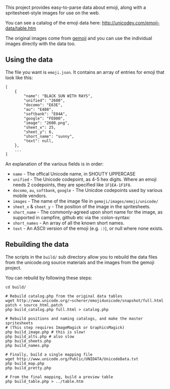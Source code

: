 This project provides easy-to-parse data about emoji, along with a spritesheet-style 
images for use on the web.

You can see a catalog of the emoji data here: http://unicodey.com/emoji-data/table.htm

The original images come from <a href="https://github.com/github/gemoji">gemoji</a>
and you can use the individual images directly with the data too.


## Using the data

The file you want is `emoji.json`. It contains an array of entries for emoji that 
look like this:

	[
		{
			"name": "BLACK SUN WITH RAYS",
			"unified": "2600",
			"docomo": "E63E",
			"au": "E488",
			"softbank": "E04A",
			"google": "FE000",
			"image": "2600.png",
			"sheet_x": 25,
			"sheet_y": 6,
			"short_name": "sunny",
			"text": null,
		},
		...
	]

An explanation of the various fields is in order:

* `name` - The offical Unicode name, in SHOUTY UPPERCASE
* `unified` - The Unicode codepoint, as 4-5 hex digits. Where an emoji
   needs 2 codepoints, they are specified like `1F1EA-1F1F8`.
* `docomo`, `au`, `softbank`, `google` - The Unicdoe codepoints used
   by various mobile vendors.
* `images` - The name of the image file in `gemoji/images/emoji/unicode/`
* `sheet_x` & `sheet_y` - The position of the image in the spritesheets.
* `short_name` - The commonly-agreed upon short name for the image, as
   supported in campfire, github etc via the :colon-syntax:
* `short_names` - An array of all the known short names.
* `text` - An ASCII version of the emoji (e.g. `:)`), or null where
   none exists.


## Rebuilding the data

The scripts in the `build/` sub directory allow you to rebuild the data files 
from the unicode.org source materials and the images from the gemoji project.

You can rebuild by following these steps:

	cd build/

	# Rebuild catalog.php from the original data tables
	wget http://www.unicode.org/~scherer/emoji4unicode/snapshot/full.html
	patch < source_html.patch
	php build_catalog.php full.html > catalog.php

	# Rebuild positions and naming catalogs, and make the master spritesheets
	# (This step requires ImageMagick or GraphicsMagick)
	php build_image.php # this is slow!
	php build_alts.php # also slow
	php build_sheets.php
	php build_names.php

	# Finally, build a single mapping file
	wget http://www.unicode.org/Public/UNIDATA/UnicodeData.txt
	php build_map.php
	php build_pretty.php

	# From the final mapping, build a preview table
	php build_table.php > ../table.htm
